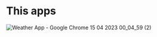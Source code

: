 # This apps

![Weather App - Google Chrome 15 04 2023 00_04_59 (2)](https://user-images.githubusercontent.com/81915186/232161331-c3de02a0-cc42-482c-abdd-0ad7d0f562af.png)

